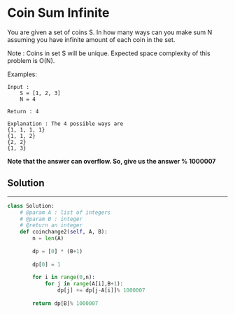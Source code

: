 <h1>Coin Sum Infinite</h1>

<p>
You are given a set of coins S. In how many ways can you make sum N assuming you have infinite amount of each coin in the set.

Note : Coins in set S will be unique. Expected space complexity of this problem is O(N).

Examples:

    Input : 
        S = [1, 2, 3] 
        N = 4

    Return : 4

    Explanation : The 4 possible ways are
    {1, 1, 1, 1}
    {1, 1, 2}
    {2, 2}
    {1, 3}	

<b>Note that the answer can overflow. So, give us the answer % 1000007</b>
<h2>Solution</h2>

***

```python
class Solution:
    # @param A : list of integers
    # @param B : integer
    # @return an integer
    def coinchange2(self, A, B):
        n = len(A)
    
        dp = [0] * (B+1)
        
        dp[0] = 1
        
        for i in range(0,n):
            for j in range(A[i],B+1):
                dp[j] += dp[j-A[i]]% 1000007
                
        return dp[B]% 1000007
```